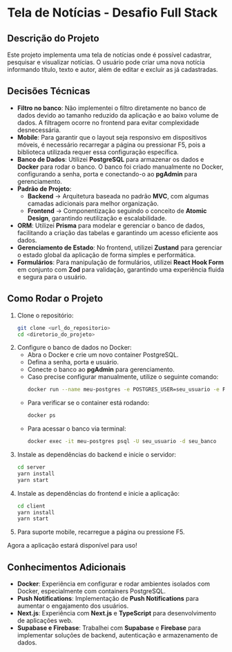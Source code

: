 # Tela de Notícias - Desafio Full Stack

## Descrição do Projeto

Este projeto implementa uma tela de notícias onde é possível cadastrar, pesquisar e visualizar notícias. O usuário pode criar uma nova notícia informando título, texto e autor, além de editar e excluir as já cadastradas.

## Decisões Técnicas

- **Filtro no banco**: Não implementei o filtro diretamente no banco de dados devido ao tamanho reduzido da aplicação e ao baixo volume de dados. A filtragem ocorre no frontend para evitar complexidade desnecessária.
- **Mobile**: Para garantir que o layout seja responsivo em dispositivos móveis, é necessário recarregar a página ou pressionar F5, pois a biblioteca utilizada requer essa configuração específica.
- **Banco de Dados**: Utilizei **PostgreSQL** para armazenar os dados e **Docker** para rodar o banco. O banco foi criado manualmente no Docker, configurando a senha, porta e conectando-o ao **pgAdmin** para gerenciamento.
- **Padrão de Projeto**: 
   - **Backend** → Arquitetura baseada no padrão **MVC**, com algumas camadas adicionais para melhor organização. 
   - **Frontend** → Componentização seguindo o conceito de **Atomic Design**, garantindo reutilização e escalabilidade.  
- **ORM**: Utilizei **Prisma** para modelar e gerenciar o banco de dados, facilitando a criação das tabelas e garantindo um acesso eficiente aos dados.
- **Gerenciamento de Estado**: No frontend, utilizei **Zustand** para gerenciar o estado global da aplicação de forma simples e performática.
- **Formulários**: Para manipulação de formulários, utilizei **React Hook Form** em conjunto com **Zod** para validação, garantindo uma experiência fluida e segura para o usuário.

## Como Rodar o Projeto

1. Clone o repositório:
   ```bash
   git clone <url_do_repositorio>
   cd <diretorio_do_projeto>
   ```
2. Configure o banco de dados no Docker:
   - Abra o Docker e crie um novo container PostgreSQL.
   - Defina a senha, porta e usuário.
   - Conecte o banco ao **pgAdmin** para gerenciamento.
   - Caso precise configurar manualmente, utilize o seguinte comando:
     ```bash
     docker run --name meu-postgres -e POSTGRES_USER=seu_usuario -e POSTGRES_PASSWORD=sua_senha -e POSTGRES_DB=seu_banco -p 5432:5432 -d postgres
     ```
   - Para verificar se o container está rodando:
     ```bash
     docker ps
     ```
   - Para acessar o banco via terminal:
     ```bash
     docker exec -it meu-postgres psql -U seu_usuario -d seu_banco
     ```
3. Instale as dependências do backend e inicie o servidor:
   ```bash
   cd server
   yarn install
   yarn start
   ```
4. Instale as dependências do frontend e inicie a aplicação:
   ```bash
   cd client
   yarn install
   yarn start
   ```
5. Para suporte mobile, recarregue a página ou pressione F5.

Agora a aplicação estará disponível para uso!


## Conhecimentos Adicionais

- **Docker**: Experiência em configurar e rodar ambientes isolados com Docker, especialmente com containers PostgreSQL.
- **Push Notifications**: Implementação de **Push Notifications** para aumentar o engajamento dos usuários.
- **Next.js**: Experiência com **Next.js** e **TypeScript** para desenvolvimento de aplicações web.
- **Supabase e Firebase**: Trabalhei com **Supabase** e **Firebase** para implementar soluções de backend, autenticação e armazenamento de dados.
